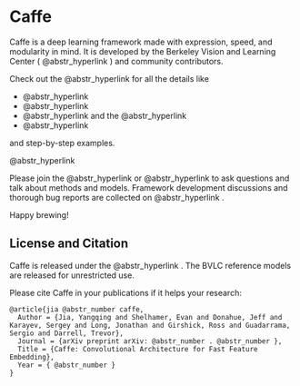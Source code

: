 # Caffe

Caffe is a deep learning framework made with expression, speed, and modularity in mind. It is developed by the Berkeley Vision and Learning Center ( @abstr_hyperlink ) and community contributors.

Check out the @abstr_hyperlink for all the details like

  * @abstr_hyperlink 
  * @abstr_hyperlink 
  * @abstr_hyperlink and the @abstr_hyperlink 
  * @abstr_hyperlink 



and step-by-step examples.

@abstr_hyperlink 

Please join the @abstr_hyperlink or @abstr_hyperlink to ask questions and talk about methods and models. Framework development discussions and thorough bug reports are collected on @abstr_hyperlink .

Happy brewing!

## License and Citation

Caffe is released under the @abstr_hyperlink . The BVLC reference models are released for unrestricted use.

Please cite Caffe in your publications if it helps your research:
    
    
    @article{jia @abstr_number caffe,
      Author = {Jia, Yangqing and Shelhamer, Evan and Donahue, Jeff and Karayev, Sergey and Long, Jonathan and Girshick, Ross and Guadarrama, Sergio and Darrell, Trevor},
      Journal = {arXiv preprint arXiv: @abstr_number . @abstr_number },
      Title = {Caffe: Convolutional Architecture for Fast Feature Embedding},
      Year = { @abstr_number }
    }
    
